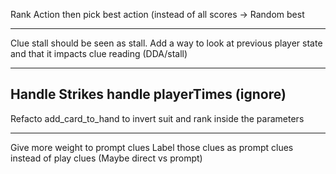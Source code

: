 Rank Action then pick best action (instead of all scores -> Random best

---
Clue stall should be seen as stall. 
Add a way to look at previous player state and that it impacts clue reading (DDA/stall)

---
Handle Strikes
handle playerTimes (ignore)
---
Refacto add_card_to_hand to invert suit and rank inside the parameters

---
Give more weight to prompt clues
Label those clues as prompt clues instead of play clues (Maybe direct vs prompt)
